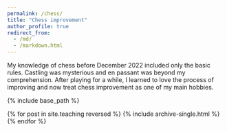```yaml
---
permalink: /chess/
title: "Chess improvement"
author_profile: true
redirect_from: 
  - /md/
  - /markdown.html
---
```


My knowledge of chess before December 2022 included only the basic rules. Castling was mysterious and en passant was beyond my comprehension. After playing for a while, I learned to love the process of improving and now treat chess improvement as one of my main hobbies. 

{% include base_path %}

{% for post in site.teaching reversed %}
  {% include archive-single.html %}
{% endfor %}


